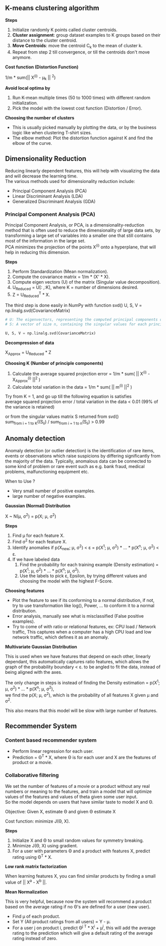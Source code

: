 ## K-means clustering algorithm

**Steps**

1. Initialize randomly K points called cluster centroids.
2. **Cluster assignment**: group dataset examples to K groups based on their distance to the cluster centroid.
3. **Move Centroids**: move the centroid C<sub>k</sub> to the mean of cluster k.
4. Repeat from step 2 till convergence, or till the centroids don't move anymore.

**Cost function (Distortion Function)**

1/m * sum(|| X<sup>(i)</sup> - µ<sub>k</sub> || <sup>2</sup>)


**Avoid local optima by**

1. Run K-mean multiple times (50 to 1000 times) with different random initialization.
2. Pick the model with the lowest cost function (Distortion / Error).

**Choosing the number of clusters**

- This is usually picked manually by plotting the data, or by the business logic like when clustering T-shirt sizes.
- The elbow method: Plot the distortion function against K and find the elbow of the curve.

## Dimensionality Reduction

Reducing linearly dependent features, this will help with visualizing the data and will decrease the learning time.<br>
The various methods used for dimensionality reduction include:

- Principal Component Analysis (PCA)
- Linear Discriminant Analysis (LDA)
- Generalized Discriminant Analysis (GDA)

### Principal Component Analysis (PCA)

Principal Component Analysis, or PCA, is a dimensionality-reduction method that is often used to reduce the dimensionality of large data sets, by transforming a large set of variables into a smaller one that still contains most of the information in the large set.<br>
PCA minimizes the projection of the points X<sup>(i)</sup> onto a hyperplane, that will help in reducing this dimension.

**Steps**

1. Perform Standardization (Mean normalization).
2. Compute the covariance matrix = 1/m * (X' * X).
3. Compute eigen vectors (U) of the matrix (Singular value decomposition).
4. U<sub>Reduced</sub> = U[: ,:K], where K = number of dimensions desired.
5. Z = U<sub>Reduced</sub><sup>T</sup> * X.

The third step is done easily in NumPy with function svd() U, S, V = np.linalg.svd(CovarianceMatrix)

```python
# U: The eigenvectors, representing the computed principal components of X. 
# S: A vector of size n, containing the singular values for each principal component.

U, S, V = np.linalg.svd(CovarianceMatrix)
```

**Decompression of data**

X<sub>Approx</sub> = U<sub>Reduced</sub> * Z

**Choosing K (Number of principle components)**

1. Calculate the average squared projection error = 1/m * sum( || X<sup>(i)</sup> - X<sub>Approx</sub><sup>(i)</sup> ||<sup>2</sup> )
2. Calculate total variation in the data = 1/m * sum( || m<sup>(i)</sup> ||<sup>2</sup> )

Try from K = 1, and go up till the following equation is satisfies <br>
average squared projection error / total variation in the data < 0.01 (99% of the variance is retained)

or from  the singular values matrix S returned from svd()<br>
sum<sub>from i = 1 to K</sub>((S<sub>ii</sub>) / sum<sub>from i = 1 to n</sub>(S<sub>ii</sub>) > 0.99

## Anomaly detection

Anomaly detection (or outlier detection) is the identification of rare items, events or observations which raise suspicions by differing significantly from the majority of the data. Typically, anomalous data can be connected to some kind of problem or rare event such as e.g. bank fraud, medical problems, malfunctioning equipment etc.

When to Use ?

- Very small number of positive examples.
- large number of negative examples.

**Gaussian (Normal) Distribution**

X ~ N(µ, σ<sup>2</sup>) = p(X; µ, σ<sup>2</sup>)

**Steps**

1. Find µ for each feature X.
2. Find σ<sup>2</sup> for each feature X.
3. Identify anomalies if p(X<sub>new</sub>; µ, σ<sup>2</sup>) &lt; ε = p(X<sup>1</sup>; µ, σ<sup>2</sup>) * ... * p(X<sup>n</sup>; µ, σ<sup>2</sup>) &lt; ε.
4. If we have labeled data 
	1. Find the probability for each training example (Density estimation) = p(X<sup>1</sup>; µ, σ<sup>2</sup>) * ... * p(X<sup>n</sup>; µ, σ<sup>2</sup>).
	2. Use the labels to pick ε, Epsilon, by trying different values and choosing the model with the highest F-Score.

**Choosing features**

- Plot the feature to see if its conforming to a normal distribution, if not, try to use transformation like log(), Power, ... to conform it to a normal distribution.
- Error analysis, manually see what is misclassified (False positive examples).
- Try to come of with ratio or relational features, ex: CPU load / Network traffic, This captures when a computer has a high CPU load and low network traffic, which defines it as an anomaly.

**Multivariate Gaussian Distribution**

This is used when we have features that depend on each other, linearly dependant, this automatically captures ratio features, which allows the graph of the probability boundary &lt; ε. to be angled to fit the data, instead of being aligned with the axes.

The only change in steps is instead of finding the Density estimation = p(X<sup>1</sup>; µ, σ<sup>2</sup>) * ... * p(X<sup>n</sup>; µ, σ<sup>2</sup>),<br>
we find the p(X; µ, σ<sup>2</sup>), which is the probability of all features X given µ and σ<sup>2</sup>.

This also means that this model will be slow with large number of features.


## Recommender System

### Content based recommender system

- Perform linear regression for each user.
- Prediction = Θ<sup>T</sup> * X, where Θ is for each user and X are the features of product or a movie.

### Collaborative filtering

We set the number of features of a movie or a product without any real numbers or meaning to the features, and train a model that will optimize values of the features and values of theta given some user input.<br>
So the model depends on users that have similar taste to model X and Θ. 

Objective: Given X, estimate Θ and given Θ estimate X

Cost function: minimize J(Θ, X).

**Steps**

1. Initialize X and Θ to small random values for symmetry breaking.
2. Minimize J(Θ, X) using gradient.
3. For a user with parameters Θ and a product with features X, predict rating using Θ<sup>T</sup> * X.

**Low rank matrix factorization**

When learning features X, you can find similar products by finding a small value of || X<sup>a</sup> - X<sup>b</sup> ||.

**Mean Normalization**

This is very helpful, because now the system will recommend a product based on the average rating if no Θ's are defined for a user (new user).

- Find µ of each product.
- Set Y (All product ratings from all users) = Y - µ.
- For a user j on product i, predict Θ<sup>j T</sup> * X<sup>i</sup>  + µ<sup>i</sup>, this will add the average rating to the prediction which will give a default rating of the average rating instead of zero.



















